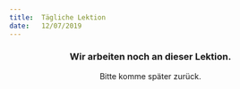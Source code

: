 ```yaml
---
title:  Tägliche Lektion
date:   12/07/2019
---
```


### <center>Wir arbeiten noch an dieser Lektion.</center>
<center>Bitte komme später zurück.</center>